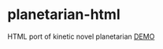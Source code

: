 # planetarian-html
HTML port of kinetic novel planetarian
[DEMO](https://regi24.github.io/planetarian-html/)
